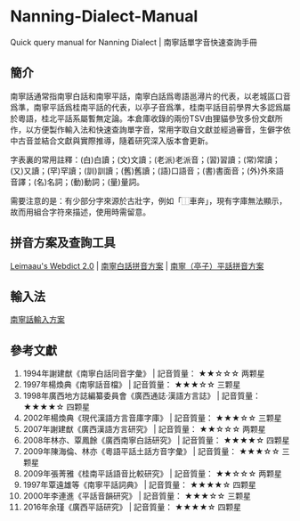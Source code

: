 # Nanning-Dialect-Manual

Quick query manual for Nanning Dialect | 南寧話單字音快速查詢手冊

## 簡介

南寧話通常指南寧白話和南寧平話，南寧白話爲粵語邕潯片的代表，以老城區口音爲準，南寧平話爲桂南平話的代表，以亭子音爲準，桂南平話目前學界大多認爲屬於粵語，桂北平話系屬暫無定論。本倉庫收錄的兩份TSV由狸貓參攷多份文獻所作，以方便製作輸入法和快速查詢單字音，常用字取自文獻並經過審音，生僻字依中古音並結合文獻與實際推導，隨着研究深入版本會更新。

字表裏的常用註釋：(白)白讀；(文)文讀；(老派)老派音；(習)習讀；(常)常讀；(又)又讀；(罕)罕讀；(訓)訓讀；(舊)舊讀；(語)口語音；(書)書面音；(外)外來語音譯；(名)名詞；(動)動詞；(量)量詞。

需要注意的是：有少部分字來源於古壯字，例如「⿰車奔」，現有字庫無法顯示，故而用組合字符來描述，使用時需留意。

## 拼音方案及查詢工具

[Leimaau's Webdict 2.0](https://leimaau.github.io/leimaau-webdict2/) | [南寧白話拼音方案](https://leimaau.github.io/book/PHONETICIZE.html) | [南寧（亭子）平話拼音方案](https://leimaau.github.io/book/PHONETICIZE_bingwaa.html)

## 輸入法

[南寧話輸入方案](https://github.com/leimaau/naamning_jyutping)

## 參考文獻

1. 1994年謝建猷《南寧白話同音字彙》 | 記音質量： ★★☆☆☆  两颗星
2. 1997年楊煥典《南寧話音檔》 |  記音質量： ★★★☆☆  三颗星
3. 1998年廣西地方誌編纂委員會《廣西通誌·漢語方言誌》 | 記音質量： ★★★★☆  四颗星
4. 2002年楊煥典《現代漢語方言音庫字庫》 | 記音質量： ★★★☆☆  三颗星
5. 2007年謝建猷《廣西漢語方言研究》 |  記音質量： ★★☆☆☆  两颗星
6. 2008年林亦、覃鳳餘《廣西南寧白話研究》 | 記音質量： ★★★★☆  四颗星
7. 2009年陳海倫、林亦《粵語平話土話方音字彙》 |  記音質量： ★★★☆☆  三颗星
8. 2009年張菁雅《桂南平話語音比較研究》 |  記音質量： ★★☆☆☆  两颗星
9. 1997年覃遠雄等《南寧平話詞典》 | 記音質量： ★★★★☆  四颗星
10. 2000年李連進《平話音韻研究》 |  記音質量： ★★★☆☆  三颗星
11. 2016年余瑾《廣西平話研究》 | 記音質量： ★★★★☆  四颗星
